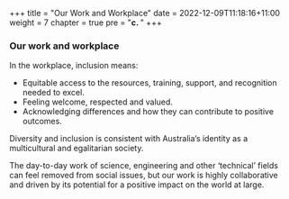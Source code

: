 +++
title = "Our Work and Workplace"
date = 2022-12-09T11:18:16+11:00
weight = 7
chapter = true
pre = "<b>c. </b>"
+++

### Our work and workplace


In the workplace, inclusion means:
* Equitable access to the resources, training, support, and recognition needed to excel.
* Feeling welcome, respected and valued.
* Acknowledging differences and how they can contribute to positive outcomes.

Diversity and inclusion is consistent with Australia’s identity as a multicultural and egalitarian society.

The day-to-day work of science, engineering and other ‘technical’ fields can feel removed from social issues, 
but our work is highly collaborative and driven by its potential for a positive impact on the world at large.



